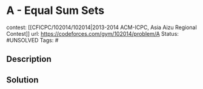 # A - Equal Sum Sets

contest: [[CFICPC/102014/102014|2013-2014 ACM-ICPC, Asia Aizu Regional Contest]]
url: https://codeforces.com/gym/102014/problem/A
Status: #UNSOLVED
Tags: #

## Description

## Solution

